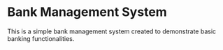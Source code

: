 # Bank Management System
This is a simple bank management system created to demonstrate basic banking functionalities.
